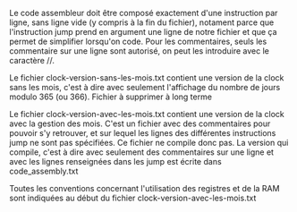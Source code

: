 Le code assembleur doit être composé exactement d'une instruction par ligne, sans ligne vide (y compris à la fin du fichier), notament parce que l'instruction jump prend en argument une ligne de notre fichier et que ça permet de simplifier lorsqu'on code. Pour les commentaires, seuls les commentaire sur une ligne sont autorisé, on peut les introduire avec le caractère //.

Le fichier clock-version-sans-les-mois.txt contient une version de la clock sans les mois, c'est à dire avec seulement l'affichage du nombre de jours modulo 365 (ou 366). Fichier à supprimer à long terme

Le fichier clock-version-avec-les-mois.txt contient une version de la clock avec la gestion des mois. C'est un fichier avec des commentaires pour pouvoir s'y retrouver, et sur lequel les lignes des différentes instructions jump ne sont pas spécifiées. Ce fichier ne compile donc pas. La version qui compile, c'est à dire avec seulement des commentaires sur une ligne et avec les lignes renseignées dans les jump est écrite dans code\_assembly.txt

Toutes les conventions concernant l'utilisation des registres et de la RAM sont indiquées au début du fichier clock-version-avec-les-mois.txt

